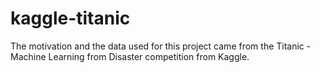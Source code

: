 # kaggle-titanic
The motivation and the data used for this project came from the Titanic - Machine Learning from Disaster competition from Kaggle.
